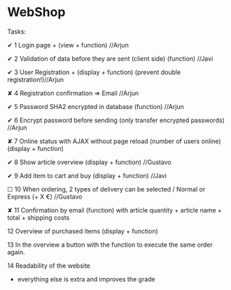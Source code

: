 # WebShop

Tasks:


✔ 1	Login page + (view + function) //Arjun

✔ 2	Validation of data before they are sent (client side) (function) //Javi

✔ 3	User Registration + (display + function) (prevent double registration!)//Arjun

✘ 4	Registration confirmation => Email //Arjun

✔ 5	Password SHA2 encrypted in database (function) //Arjun

✔ 6	Encrypt password before sending (only transfer encrypted passwords) //Arjun

✘ 7	Online status with AJAX without page reload (number of users online) (display + function) 

✔ 8	Show article overview (display + function) //Gustavo

✔ 9	Add item to cart and buy (display + function) //Javi

☐ 10	When ordering, 2 types of delivery can be selected / Normal or Express (+ X €) //Gustavo

✘ 11	Confirmation by email (function) with article quantity + article name + total + shipping costs 

12	Overview of purchased items (display + function)

13	 In the overview a button with the function to execute the same order again.

14	Readability of the website

+ everything else is extra and improves the grade
